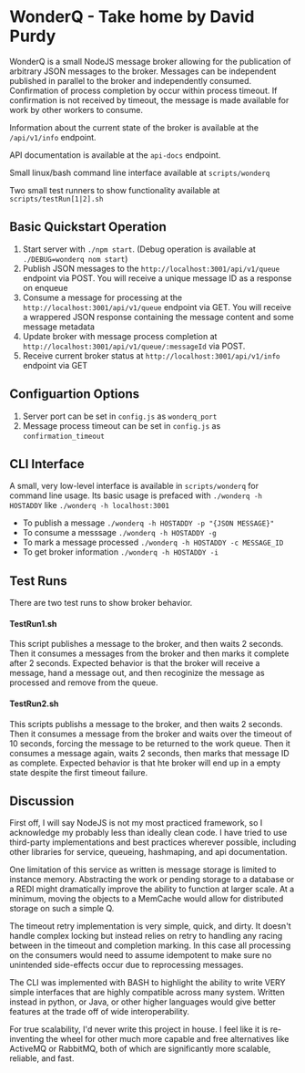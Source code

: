 # WonderQ - Take home by David Purdy

WonderQ is a small NodeJS message broker allowing for the publication of arbitrary JSON messages to the  broker.  Messages can be independent published in parallel to the broker and independently consumed.  Confirmation of process completion by occur within process timeout.  If confirmation is not received by timeout, the message is made available for work by other workers to consume.
 
Information about the current state of the broker is available at the `/api/v1/info` endpoint.
  
API documentation is available at the `api-docs` endpoint.

Small linux/bash command line interface available at `scripts/wonderq`

Two small test runners to show functionality available at `scripts/testRun[1|2].sh`

## Basic Quickstart Operation
1. Start server with `./npm start`.  (Debug operation is available at `./DEBUG=wonderq nom start`)
2. Publish JSON messages to the `http://localhost:3001/api/v1/queue` endpoint via POST.  You will receive a unique message ID as a response on enqueue
3. Consume a message for processing at the `http://localhost:3001/api/v1/queue` endpoint via GET.  You will receive a wrappered JSON response containing the message content and some message metadata
4. Update broker with message process completion at `http://localhost:3001/api/v1/queue/:messageId` via POST.
5. Receive current broker status at `http://localhost:3001/api/v1/info` endpoint via GET

## Configuartion Options
1. Server port can be set in `config.js` as `wonderq_port`
2. Message process timeout can be set in `config.js` as `confirmation_timeout`

## CLI Interface
A small, very low-level interface is available in `scripts/wonderq` for command line usage.  Its basic usage is prefaced with `./wonderq -h HOSTADDY` like `./wonderq -h localhost:3001`
* To publish a message `./wonderq -h HOSTADDY -p "{JSON MESSAGE}"`
* To consume a messsage `./wonderq -h HOSTADDY -g`
* To mark a message processed `./wonderq -h HOSTADDY -c MESSAGE_ID`
* To get broker information `./wonderq -h HOSTADDY -i`

## Test Runs

There are two test runs to show broker behavior.  

#### TestRun1.sh
This script publishes a message to the broker, and then waits 2 seconds.  Then it consumes a messages from the broker and then marks it complete after 2 seconds.  Expected behavior is that the broker will receive a message, hand a message out, and then recoginize the message as processed and remove from the queue.

#### TestRun2.sh
This scripts publishs a message to the broker, and then waits 2 seconds.  Then it consumes a message from the broker and waits over the timeout of 10 seconds, forcing the message to be returned to the work queue.  Then it consumes a message again, waits 2 seconds, then marks that message ID as complete.  Expected behavior is that hte broker will end up in a empty state despite the first timeout failure.

## Discussion
First off, I will say NodeJS is not my most practiced framework, so I acknowledge my probably less than ideally clean code. I have tried to use third-party implementations and best practices wherever possible, including other libraries for service, queueing, hashmaping, and api documentation.

One limitation of this service as written is message storage is limited to instance memory. Abstracting the work or pending storage to a database or a REDI might dramatically improve the ability to function at larger scale. At a minimum, moving the objects to a MemCache would allow for distributed storage on such a simple Q.

The timeout retry implementation is very simple, quick, and dirty. It doesn't handle complex locking but instead relies on retry to handling any racing between in the timeout and completion marking. In this case all processing on the consumers would need to assume idempotent to make sure no unintended side-effects occur due to reprocessing messages.

The CLI was implemented with BASH to highlight the ability to write VERY simple interfaces that are highly compatible across many system. Written instead in python, or Java, or other higher languages would give better features at the trade off of wide interoperability.

For true scalability, I'd never write this project in house. I feel like it is re-inventing the wheel for other much more capable and free alternatives like ActiveMQ or RabbitMQ, both of which are significantly more scalable, reliable, and fast.
